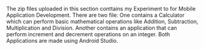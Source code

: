 The zip files uploaded in this section conttains my Experiment to for Mobile Application Development. There are two file:
One contains a Calculator which can perform basic mathematical operations like Addition, Subtraction, Multiplication and Division.
Another contains an application that can perform increment and decrement operations on an integer.
Both Applications are made using Android Studio.

